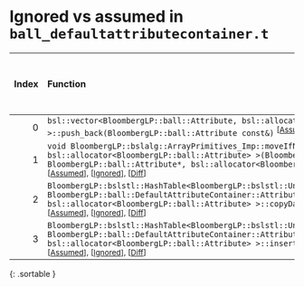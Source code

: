 # Ignored vs assumed in `ball_defaultattributecontainer.t`

<script src="../sorttable.js"></script>

|   Index | Function                                                                                                                                                                                                                                                                                                                                                                                                             |   Difference in number of lines |   Function size difference in bytes |   Number of lines in assumed build | Number of bytes in assumed build   |   Number of lines in ignored build | Number of bytes in ignored build   |
|--------:|:---------------------------------------------------------------------------------------------------------------------------------------------------------------------------------------------------------------------------------------------------------------------------------------------------------------------------------------------------------------------------------------------------------------------|--------------------------------:|------------------------------------:|-----------------------------------:|:-----------------------------------|-----------------------------------:|:-----------------------------------|
|       0 | `bsl::vector<BloombergLP::ball::Attribute, bsl::allocator<BloombergLP::ball::Attribute> >::push_back(BloombergLP::ball::Attribute const&)` <sup>\[[Assumed](0-assume)\], \[[Ignored](0-none)\], \[[Diff](0-diff.html)\]                                                                                                                                                                                              |                              30 |                                 112 |                                896 | 4,283,104                          |                                784 | 4,283,104                          |
|       1 | `void BloombergLP::bslalg::ArrayPrimitives_Imp::moveIfNoexcept<BloombergLP::ball::Attribute, bsl::allocator<BloombergLP::ball::Attribute> >(BloombergLP::ball::Attribute*, BloombergLP::ball::Attribute*, BloombergLP::ball::Attribute*, bsl::allocator<BloombergLP::ball::Attribute>, BloombergLP::bslmf::MetaInt<0>*)` <sup>\[[Assumed](1-assume)\], \[[Ignored](1-none)\], \[[Diff](1-diff.html)\]                |                              22 |                                 112 |                                352 | 4,290,112                          |                                240 | 4,290,384                          |
|       2 | `BloombergLP::bslstl::HashTable<BloombergLP::bslstl::UnorderedSetKeyConfiguration<BloombergLP::ball::Attribute>, BloombergLP::ball::DefaultAttributeContainer::AttributeHash, bsl::equal_to<BloombergLP::ball::Attribute>, bsl::allocator<BloombergLP::ball::Attribute> >::copyDataStructure(BloombergLP::bslalg::BidirectionalLink*)` <sup>\[[Assumed](2-assume)\], \[[Ignored](2-none)\], \[[Diff](2-diff.html)\]  |                             -93 |                                -400 |                                480 | 4,286,784                          |                                880 | 4,286,640                          |
|       3 | `BloombergLP::bslstl::HashTable<BloombergLP::bslstl::UnorderedSetKeyConfiguration<BloombergLP::ball::Attribute>, BloombergLP::ball::DefaultAttributeContainer::AttributeHash, bsl::equal_to<BloombergLP::ball::Attribute>, bsl::allocator<BloombergLP::ball::Attribute> >::insertIfMissing(bool*, BloombergLP::ball::Attribute const&)` <sup>\[[Assumed](3-assume)\], \[[Ignored](3-none)\], \[[Diff](3-diff.html)\] |                             -95 |                                -432 |                                304 | 4,284,704                          |                                736 | 4,284,592                          |
{: .sortable }
